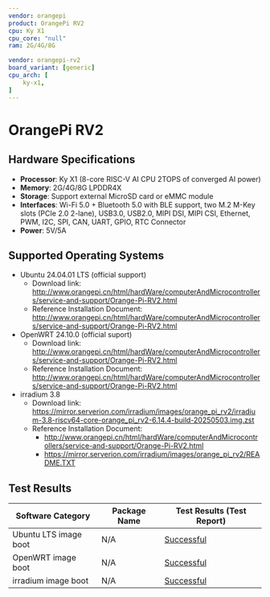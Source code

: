 ```yaml
---
vendor: orangepi
product: OrangePi RV2
cpu: Ky X1
cpu_core: "null"
ram: 2G/4G/8G

vendor: orangepi-rv2
board_variant: [generic]
cpu_arch: [
    ky-x1,
]
---
```


# OrangePi RV2

## Hardware Specifications

- **Processor**: Ky X1 (8-core RISC-V AI CPU 2TOPS of converged AI power)
- **Memory**: 2G/4G/8G LPDDR4X
- **Storage**: Support external MicroSD card or eMMC module
- **Interfaces**: Wi-Fi 5.0 + Bluetooth 5.0 with BLE support, two M.2 M-Key slots
(PCIe 2.0 2-lane), USB3.0, USB2.0, MIPI DSI, MIPI CSI, Ethernet, PWM, I2C, SPI, CAN, UART, GPIO, RTC Connector
- **Power**: 5V/5A

## Supported Operating Systems

- Ubuntu 24.04.01 LTS (official support)
  - Download link: <http://www.orangepi.cn/html/hardWare/computerAndMicrocontrollers/service-and-support/Orange-Pi-RV2.html>
  - Reference Installation Document: <http://www.orangepi.cn/html/hardWare/computerAndMicrocontrollers/service-and-support/Orange-Pi-RV2.html>
- OpenWRT 24.10.0 (official suport)
  - Download link: <http://www.orangepi.cn/html/hardWare/computerAndMicrocontrollers/service-and-support/Orange-Pi-RV2.html>
  - Reference Installation Document: <http://www.orangepi.cn/html/hardWare/computerAndMicrocontrollers/service-and-support/Orange-Pi-RV2.html>
- irradium 3.8
  - Download link: <https://mirror.serverion.com/irradium/images/orange_pi_rv2/irradium-3.8-riscv64-core-orange_pi_rv2-6.14.4-build-20250503.img.zst>
  - Reference Installation Document:
    - <http://www.orangepi.cn/html/hardWare/computerAndMicrocontrollers/service-and-support/Orange-Pi-RV2.html>
    - <https://mirror.serverion.com/irradium/images/orange_pi_rv2/README.TXT>

## Test Results

| Software Category     | Package Name     | Test Results (Test Report)                        |
| --------------------- | ---------------- | ------------------------------------------------- |
| Ubuntu LTS image boot | N/A              | [Successful][Ubuntu LTS]                          |
| OpenWRT image boot    | N/A              | [Successful][OpenWRT]                             |
| irradium image boot   | N/A              | [Successful][irradium]                            |

[Ubuntu LTS]: ./Ubuntu/README_LTS.md
[OpenWRT]: ./OpenWRT/README.md
[irradium]: ./irradium/README.md
